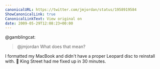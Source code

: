 ```yaml
---
canonicalURL: https://twitter.com/jmjordan/status/1958919584
ShowCanonicalLink: true
CanonicalLinkText: View original on
date: 2009-05-29T12:08:23+00:00
---
```

@gamblingcat:

> @jmjordan What does that mean?

I formatted my MacBook and didn't have a proper Leopard disc to reinstall with.  King Street had me fixed up in 30 minutes.